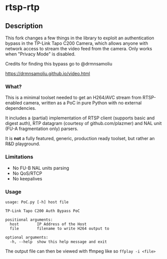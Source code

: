 # rtsp-rtp

## Description

This fork changes a few things in the library to exploit an authentication bypass in the TP-Link Tapo C200 Camera, which allows anyone with network access to stream the video feed from the camera. Only works when "Privacy Mode" is disabled.

Credits for finding this bypass go to @drmnsamoliu

https://drmnsamoliu.github.io/video.html

### What?
This is a minimal toolset needed to get an  H264/AVC stream from RTSP-enabled camera, written as a PoC in pure Python with no external dependencies.

It includes a (partial) implementation of RTSP client (supports basic and digest auth), RTP datagram (courtesy of github.com/plazmer) and NAL unit (FU-A fragmentation only) parsers.

It is **not** a fully featured, generic, production ready toolset, but rather an R&D playground.

### Limitations
- No FU-B NAL units parsing
- No QoS/RTCP
- No keepalives

### Usage
```
usage: PoC.py [-h] host file

TP-Link Tapo C200 Auth Bypass PoC

positional arguments:
  host        IP Address of the Host
  file        filename to write H264 output to

optional arguments:
  -h, --help  show this help message and exit
```

The output file can then be viewed with ffmpeg like so `ffplay -i <file>`
